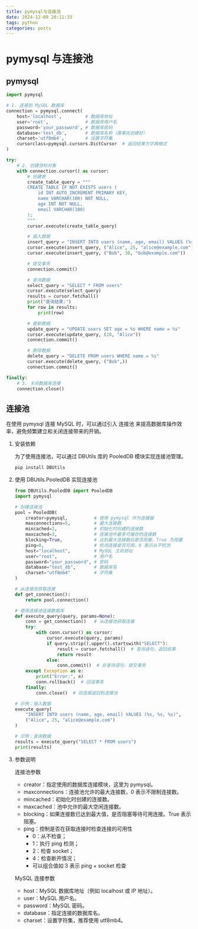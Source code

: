 ```yaml
---
title: pymysql与连接池
date: 2024-12-09 20:11:33
tags: python
categories: posts
---
```


# pymysql 与连接池

## pymysql

```python
import pymysql

# 1. 连接到 MySQL 数据库
connection = pymysql.connect(
    host='localhost',         # 数据库地址
    user='root',              # 数据库用户名
    password='your_password', # 数据库密码
    database='test_db',       # 数据库名称（需事先创建好）
    charset='utf8mb4',        # 设置字符集
    cursorclass=pymysql.cursors.DictCursor  # 返回结果为字典格式
)

try:
    # 2. 创建游标对象
    with connection.cursor() as cursor:
        # 创建表
        create_table_query = """
        CREATE TABLE IF NOT EXISTS users (
            id INT AUTO_INCREMENT PRIMARY KEY,
            name VARCHAR(100) NOT NULL,
            age INT NOT NULL,
            email VARCHAR(100)
        );
        """
        cursor.execute(create_table_query)

        # 插入数据
        insert_query = "INSERT INTO users (name, age, email) VALUES (%s, %s, %s)"
        cursor.execute(insert_query, ("Alice", 25, "alice@example.com"))
        cursor.execute(insert_query, ("Bob", 30, "bob@example.com"))

        # 提交事务
        connection.commit()

        # 查询数据
        select_query = "SELECT * FROM users"
        cursor.execute(select_query)
        results = cursor.fetchall()
        print("查询结果:")
        for row in results:
            print(row)

        # 更新数据
        update_query = "UPDATE users SET age = %s WHERE name = %s"
        cursor.execute(update_query, (28, "Alice"))
        connection.commit()

        # 删除数据
        delete_query = "DELETE FROM users WHERE name = %s"
        cursor.execute(delete_query, ("Bob",))
        connection.commit()

finally:
    # 3. 关闭数据库连接
    connection.close()
```

## 连接池

在使用 pymysql 连接 MySQL 时，可以通过引入 连接池 来提高数据库操作效率，避免频繁建立和关闭连接带来的开销。

1. 安装依赖

    为了使用连接池，可以通过 DBUtils 库的 PooledDB 模块实现连接池管理。

    ```bash
    pip install DBUtils
    ```

2. 使用 DBUtils.PooledDB 实现连接池

    ```python
    from DBUtils.PooledDB import PooledDB
    import pymysql

    # 创建连接池
    pool = PooledDB(
        creator=pymysql,          # 使用 pymysql 作为连接器
        maxconnections=5,         # 最大连接数
        mincached=2,              # 初始化时创建的连接数
        maxcached=3,              # 连接池中最多可缓存的连接数
        blocking=True,            # 达到最大连接数后是否阻塞，True 为阻塞
        ping=0,                   # 检测连接是否可用，0 表示从不检测
        host="localhost",         # MySQL 主机地址
        user="root",              # 用户名
        password="your_password", # 密码
        database="test_db",       # 数据库名
        charset="utf8mb4"         # 字符集
    )

    # 从连接池获取连接
    def get_connection():
        return pool.connection()

    # 使用连接池连接数据库
    def execute_query(query, params=None):
        conn = get_connection()   # 从连接池获取连接
        try:
            with conn.cursor() as cursor:
                cursor.execute(query, params)
                if query.strip().upper().startswith("SELECT"):
                    result = cursor.fetchall()  # 查询语句，返回结果
                    return result
                else:
                    conn.commit()  # 非查询语句，提交事务
        except Exception as e:
            print("Error:", e)
            conn.rollback()  # 回滚事务
        finally:
            conn.close()  # 将连接返回到连接池

    # 示例：插入数据
    execute_query(
        "INSERT INTO users (name, age, email) VALUES (%s, %s, %s)",
        ("Alice", 25, "alice@example.com")
    )

    # 示例：查询数据
    results = execute_query("SELECT * FROM users")
    print(results)
    ```

3. 参数说明

    连接池参数
   - creator：指定使用的数据库连接模块，这里为 pymysql。
   - maxconnections：连接池允许的最大连接数，0 表示不限制连接数。
   - mincached：初始化时创建的连接数。
   - maxcached：池中允许的最大空闲连接数。
   - blocking：如果连接数已达到最大值，是否阻塞等待可用连接。True 表示阻塞。
   - ping：控制是否在获取连接时检查连接的可用性
       - 0：从不检查；
       - 1：执行 ping 检测；
       - 2：检查 socket；
       - 4：检查断开情况；
       - 可以组合值如 3 表示 ping + socket 检查

    MySQL 连接参数
    - host：MySQL 数据库地址（例如 localhost 或 IP 地址）。
    - user：MySQL 用户名。
    - password：MySQL 密码。
    - database：指定连接的数据库名。
    - charset：设置字符集，推荐使用 utf8mb4。
